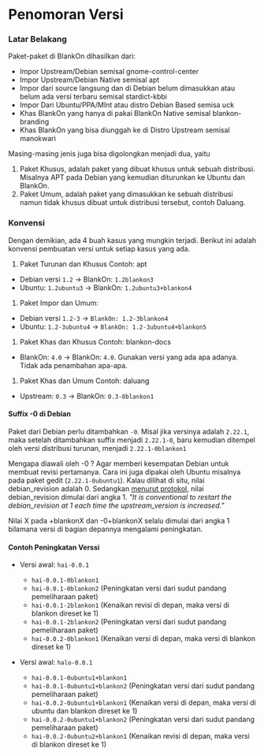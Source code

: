 # Penomoran Versi

### Latar Belakang

Paket-paket di BlankOn dihasilkan dari:
- Impor Upstream/Debian semisal gnome-control-center
- Impor Upstream/Debian Native semisal apt
- Impor dari source langsung dan di Debian belum dimasukkan atau belum ada versi terbaru semisal stardict-kbbi
- Impor Dari Ubuntu/PPA/MInt atau distro Debian Based semisa uck
- Khas BlankOn yang hanya di pakai BlankOn Native semisal blankon-branding
- Khas BlankOn yang bisa diunggah ke di Distro Upstream semisal manokwari
   
Masing-masing jenis juga bisa digolongkan menjadi dua, yaitu
   1. Paket Khusus, adalah paket yang dibuat khusus untuk sebuah distribusi. Misalnya APT pada Debian yang kemudian diturunkan ke Ubuntu dan BlankOn.
   2. Paket Umum, adalah paket yang dimasukkan ke sebuah distribusi namun tidak khusus dibuat untuk distribusi tersebut, contoh Daluang.
   
### Konvensi

Dengan demikian, ada 4 buah kasus yang mungkin terjadi. Berikut ini adalah
konvensi pembuatan versi untuk setiap kasus yang ada.
1. Paket Turunan dan Khusus Contoh: apt
  - Debian versi `1.2` -> BlankOn: `1.2blankon3`
  - Ubuntu: `1.2ubuntu3` -> BlankOn: `1.2ubuntu3+blankon4`
1. Paket Impor dan Umum:
  - Debian versi `1.2-3` -> `BlankOn: 1.2-3blankon4`
  - Ubuntu: `1.2-3ubuntu4` -> `BlankOn: 1.2-3ubuntu4+blankon5`
1. Paket Khas dan Khusus Contoh: blankon-docs
  - BlankOn: `4.0` -> BlankOn: `4.0`. Gunakan versi yang ada apa adanya. Tidak ada penambahan apa-apa.
1. Paket Khas dan Umum Contoh: daluang
  - Upstream: `0.3` -> BlankOn: `0.3-0blankon1`
     
#### Suffix -0 di Debian

Paket dari Debian perlu ditambahkan `-0`. Misal jika versinya adalah `2.22.1`, maka setelah ditambahkan suffix menjadi `2.22.1-0`, baru kemudian ditempel oleh versi distribusi turunan, menjadi `2.22.1-0blankon1`

Mengapa diawali oleh -0 ? Agar memberi kesempatan Debian untuk membuat revisi pertamanya. Cara ini juga dipakai oleh Ubuntu misalnya pada paket gedit (`2.22.1-0ubuntu1`). Kalau dilihat di situ, nilai debian_revision adalah 0. Sedangkan [menurut protokol](https://www.debian.org/doc/debian-policy/ch-controlfields.html), nilai debian_revision dimulai dari angka 1. *"It is conventional to restart the debian_revision at 1 each time the upstream_version is increased."*

Nilai X pada +blankonX dan -0+blankonX selalu dimulai dari angka 1 bilamana versi di bagian depannya mengalami peningkatan. 

#### Contoh Peningkatan Verssi

- Versi awal: `hai-0.0.1`
  - `hai-0.0.1-0blankon1`
  - `hai-0.0.1-0blankon2` (Peningkatan versi dari sudut pandang pemeliharaan paket)
  - `hai-0.0.1-2blankon1` (Kenaikan revisi di depan, maka versi di blankon direset ke 1)
  - `hai-0.0.1-2blankon2` (Peningkatan versi dari sudut pandang pemeliharaan paket)
  - `hai-0.0.2-0blankon1` (Kenaikan versi di depan, maka versi di blankon direset ke 1)
  
- Versi awal: `halo-0.0.1`
  - `hai-0.0.1-0ubuntu1+blankon1`
  - `hai-0.0.1-0ubuntu1+blankon2` (Peningkatan versi dari sudut pandang pemeliharaan paket)
  - `hai-0.0.2-0ubuntu1+blankon1` (Kenaikan versi di depan, maka versi di ubuntu dan blankon direset ke 1)
  - `hai-0.0.2-0ubuntu1+blankon2` (Peningkatan versi dari sudut pandang pemeliharaan paket)
  - `hai-0.0.2-0ubuntu2+blankon1` (Kenaikan revisi di depan, maka versi di blankon direset ke 1)
